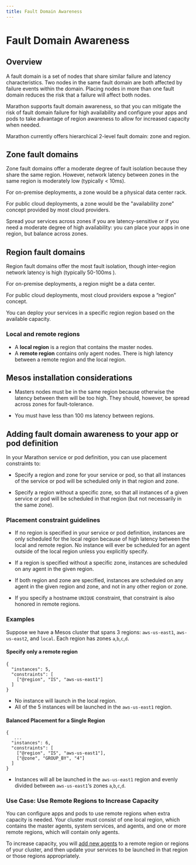 ```yaml
---
title: Fault Domain Awareness
---
```


# Fault Domain Awareness

## Overview

A fault domain is a set of nodes that share similar failure and latency characteristics. Two nodes in the same fault domain are both affected by failure events within the domain. Placing nodes in more than one fault domain reduces the risk that a failure will affect both nodes.

Marathon supports fault domain awareness, so that you can mitigate the risk of fault domain failure for high availability and configure your apps and pods to take advantage of region awareness to allow for increased capacity when needed.

Marathon currently offers hierarchical 2-level fault domain: zone and region.
	
## Zone fault domains
Zone fault domains offer a moderate degree of fault isolation because they share the same region. However, network latency between zones in the same region is moderately low (typically < 10ms).
	
For on-premise deployments, a zone would be a physical data center rack. 

For public cloud deployments, a zone would be the "availability zone” concept provided by most cloud providers.
	
Spread your services across zones if you are latency-sensitive or if you need a moderate degree of high availability: you can place your apps in one region, but balance across zones.

## Region fault domains

Region fault domains offer the most fault isolation, though inter-region network latency is high (typically 50-100ms ). 
	 
For on-premise deployments, a region might be a data center.
	 
For public cloud deployments, most cloud providers expose a “region” concept.
	 
You can deploy your services in a specific region region based on the available capacity. <!-- can you say more about what you mean here? -->

### Local and remote regions

- A **local region** is a region that contains the master nodes.
- A **remote region** contains only agent nodes. There is high latency between a remote region and the local region.

## Mesos installation considerations

- Masters nodes must be in the same region because otherwise the latency between them will be too high. They should, however, be spread across zones for fault-tolerance.
	
- You must have less than 100 ms latency between regions.

## Adding fault domain awareness to your app or  pod definition

In your Marathon service or pod definition, you can use placement constraints to:

- Specify a region and zone for your service or pod, so that all instances of the service or pod will be scheduled only in that region and zone.

- Specify a region without a specific zone, so that all instances of a given service or pod will be scheduled in that region (but not necessarily in the same zone).

### Placement constraint guidelines

- If no region is specified in your service or pod definition, instances are only scheduled for the local region because of high latency between the local and remote region. No instance will ever be scheduled for an agent outside of the local region unless you explicitly specify.

- If a region is specified without a specific zone, instances are scheduled on any agent in the given region.

- If both region and zone are specified, instances are scheduled on any agent in the given region and zone, and not in any other region or zone.

- If you specify a hostname `UNIQUE` constraint, that constraint is also honored in remote regions.

### Examples

Suppose we have a Mesos cluster that spans 3 regions: `aws-us-east1`, `aws-us-east2`, and `local`. Each region has zones `a`,`b`,`c`,`d`.

#### Specify only a remote region

```
{
  "instances": 5,
  "constraints": [
    ["@region", "IS", "aws-us-east1"]
  ]
}
```

- No instance will launch in the local region.
- All of the 5 instances will be launched in the `aws-us-east1` region.

#### Balanced Placement for a Single Region

```
{
   ...
  "instances": 6,
  "constraints": [
    ["@region", "IS", "aws-us-east1"],
    ["@zone", "GROUP_BY", "4"]
  ]
}
```

- Instances will all be launched in the `aws-us-east1` region and evenly divided between `aws-us-east1`‘s zones `a`,`b`,`c`,`d`.

### Use Case: Use Remote Regions to Increase Capacity

You can configure apps and pods to use remote regions when extra capacity is needed. Your cluster must consist of one local region, which contains the master agents, system services, and agents, and one or more remote regions, which will contain only agents.

To increase capacity, you will [add new agents](1.11/administering-clusters/add-a-node/) to a remote region or regions of your cluster, and then update your services to be launched in that region or those regions appropriately.
